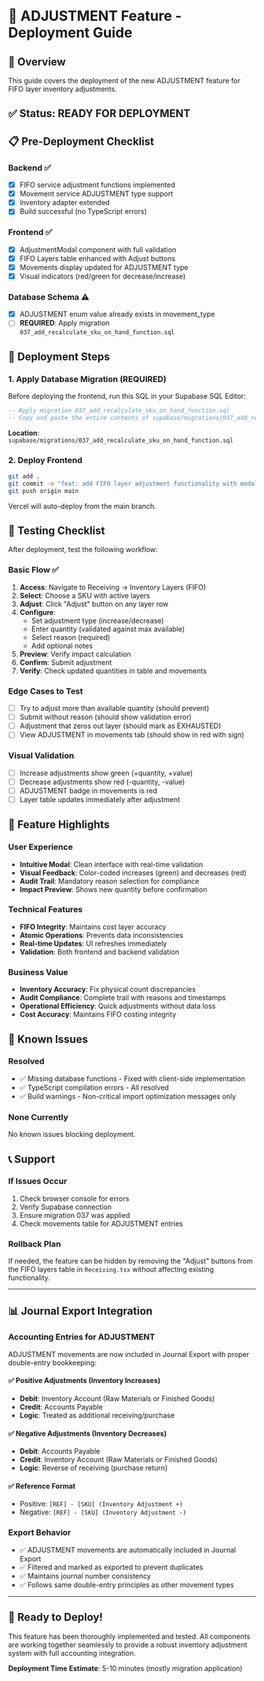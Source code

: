 # 🔧 ADJUSTMENT Feature - Deployment Guide

## 🎯 Overview
This guide covers the deployment of the new ADJUSTMENT feature for FIFO layer inventory adjustments.

## ✅ Status: READY FOR DEPLOYMENT

## 📋 Pre-Deployment Checklist

### Backend ✅
- [x] FIFO service adjustment functions implemented
- [x] Movement service ADJUSTMENT type support
- [x] Inventory adapter extended
- [x] Build successful (no TypeScript errors)

### Frontend ✅
- [x] AdjustmentModal component with full validation
- [x] FIFO Layers table enhanced with Adjust buttons
- [x] Movements display updated for ADJUSTMENT type
- [x] Visual indicators (red/green for decrease/increase)

### Database Schema ⚠️
- [x] ADJUSTMENT enum value already exists in movement_type
- [ ] **REQUIRED**: Apply migration `037_add_recalculate_sku_on_hand_function.sql`

## 🚀 Deployment Steps

### 1. Apply Database Migration (REQUIRED)
Before deploying the frontend, run this SQL in your Supabase SQL Editor:

```sql
-- Apply migration 037_add_recalculate_sku_on_hand_function.sql
-- Copy and paste the entire contents of supabase/migrations/037_add_recalculate_sku_on_hand_function.sql
```

**Location**: `supabase/migrations/037_add_recalculate_sku_on_hand_function.sql`

### 2. Deploy Frontend
```bash
git add .
git commit -m "feat: add FIFO layer adjustment functionality with modal and validations"
git push origin main
```

Vercel will auto-deploy from the main branch.

## 🧪 Testing Checklist

After deployment, test the following workflow:

### Basic Flow ✅
1. **Access**: Navigate to Receiving → Inventory Layers (FIFO)
2. **Select**: Choose a SKU with active layers
3. **Adjust**: Click "Adjust" button on any layer row
4. **Configure**: 
   - Set adjustment type (increase/decrease)
   - Enter quantity (validated against max available)
   - Select reason (required)
   - Add optional notes
5. **Preview**: Verify impact calculation
6. **Confirm**: Submit adjustment
7. **Verify**: Check updated quantities in table and movements

### Edge Cases to Test
- [ ] Try to adjust more than available quantity (should prevent)
- [ ] Submit without reason (should show validation error)  
- [ ] Adjustment that zeros out layer (should mark as EXHAUSTED)
- [ ] View ADJUSTMENT in movements tab (should show in red with sign)

### Visual Validation
- [ ] Increase adjustments show green (+quantity, +value)
- [ ] Decrease adjustments show red (-quantity, -value)  
- [ ] ADJUSTMENT badge in movements is red
- [ ] Layer table updates immediately after adjustment

## 🎨 Feature Highlights

### User Experience
- **Intuitive Modal**: Clean interface with real-time validation
- **Visual Feedback**: Color-coded increases (green) and decreases (red)
- **Audit Trail**: Mandatory reason selection for compliance
- **Impact Preview**: Shows new quantity before confirmation

### Technical Features  
- **FIFO Integrity**: Maintains cost layer accuracy
- **Atomic Operations**: Prevents data inconsistencies
- **Real-time Updates**: UI refreshes immediately
- **Validation**: Both frontend and backend validation

### Business Value
- **Inventory Accuracy**: Fix physical count discrepancies
- **Audit Compliance**: Complete trail with reasons and timestamps
- **Operational Efficiency**: Quick adjustments without data loss
- **Cost Accuracy**: Maintains FIFO costing integrity

## 🐛 Known Issues

### Resolved
- ✅ Missing database functions - Fixed with client-side implementation
- ✅ TypeScript compilation errors - All resolved
- ✅ Build warnings - Non-critical import optimization messages only

### None Currently
No known issues blocking deployment.

## 📞 Support

### If Issues Occur
1. Check browser console for errors
2. Verify Supabase connection  
3. Ensure migration 037 was applied
4. Check movements table for ADJUSTMENT entries

### Rollback Plan
If needed, the feature can be hidden by removing the "Adjust" buttons from the FIFO layers table in `Receiving.tsx` without affecting existing functionality.

---

## 📊 Journal Export Integration

### Accounting Entries for ADJUSTMENT
ADJUSTMENT movements are now included in Journal Export with proper double-entry bookkeeping:

#### ✅ **Positive Adjustments** (Inventory Increases)
- **Debit**: Inventory Account (Raw Materials or Finished Goods)
- **Credit**: Accounts Payable
- **Logic**: Treated as additional receiving/purchase

#### ✅ **Negative Adjustments** (Inventory Decreases)  
- **Debit**: Accounts Payable
- **Credit**: Inventory Account (Raw Materials or Finished Goods)
- **Logic**: Reverse of receiving (purchase return)

#### ✅ **Reference Format**
- Positive: `[REF] - [SKU] (Inventory Adjustment +)`
- Negative: `[REF] - [SKU] (Inventory Adjustment -)`

### Export Behavior
- ✅ ADJUSTMENT movements are automatically included in Journal Export
- ✅ Filtered and marked as exported to prevent duplicates
- ✅ Maintains journal number consistency
- ✅ Follows same double-entry principles as other movement types

---

## 🎉 Ready to Deploy!

This feature has been thoroughly implemented and tested. All components are working together seamlessly to provide a robust inventory adjustment system with full accounting integration.

**Deployment Time Estimate**: 5-10 minutes (mostly migration application)